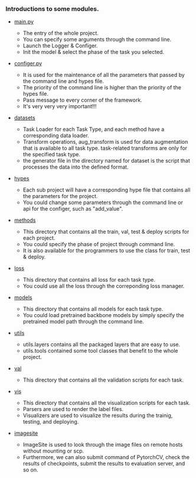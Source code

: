### Introductions to some modules.

- [main.py](https://github.com/CVBox/PytorchCV/tree/master/main.py)
    - The entry of the whole project.
    - You can specify some arguments through the command line.
    - Launch the Logger & Configer.
    - Init the model & select the phase of the task you selected.

- [configer.py](https://github.com/CVBox/PytorchCV/tree/master/utils/tools/configer.py)
    - It is used for the maintenance of all the parameters that passed by the command line and hypes file.
    - The priority of the command line is higher than the priority of the hypes file.
    - Pass message to every corner of the framework.
    - It's very very very important!!!
    
- [datasets](https://github.com/CVBox/PytorchCV/tree/master/datasets)
    - Task Loader for each Task Type, and each method have a corresponding data loader.
    - Transform operations, aug_transform is used for data augmentation that is available to all task type. task-related transforms are only for the specified task type.
    - the generator file in the directory named for dataset is the script that processes the data into the defined format.
    
- [hypes](https://github.com/CVBox/PytorchCV/tree/master/hypes)
    - Each sub project will have a corresponding hype file that contains all the parameters for the project. 
    - You could change some parameters through the command line or api for the configer, such as "add_value".

- [methods](https://github.com/CVBox/PytorchCV/tree/master/methods)
    - This directory that contains all the train, val, test & deploy scripts for each project.
    - You could specify the phase of project through command line.
    - It is also available for the programmers to use the class for train, test & deploy.

- [loss](https://github.com/CVBox/PytorchCV/tree/master/loss)
    - This directory that contains all loss for each task type.
    - You could use all the loss through the correponding loss manager.

- [models](https://github.com/CVBox/PytorchCV/tree/master/models)
    - This directory that contains all models for each task type.
    - You could load pretrained backbone models by simply specify the pretrained model path through the command line.

- [utils](https://github.com/CVBox/PytorchCV/tree/master/utils)
    - utils.layers contains all the packaged layers that are easy to use. 
    - utils.tools contained some tool classes that benefit to the whole project.

- [val](https://github.com/CVBox/PytorchCV/tree/master/val)
    - This directory that contains all the validation scripts for each task.

- [vis](https://github.com/CVBox/PytorchCV/tree/master/vis)
    - This directory that contains all the visualization scripts for each task.
    - Parsers are used to render the label files.
    - Visualizers are used to visualize the results during the trainig, testing, and deploying.

- [imagesite](https://github.com/CVBox/PytorchCV/tree/master/imagesite)
    - ImageSite is used to look through the image files on remote hosts without mounting or scp.
    - Furthermore, we can also submit command of PytorchCV, check the results of checkpoints, submit the results to evaluation server, and so on.